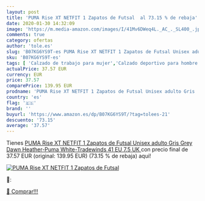 ```yaml
---
layout: post
title: 'PUMA Rise XT NETFIT 1 Zapatos de Futsal  al 73.15 % de rebaja'
date: 2020-01-30 14:32:09
image: 'https://m.media-amazon.com/images/I/41Mv6DWeq4L._AC_._SL400_.jpg'
comments: true
category: ofertas
author: 'tole.es'
slug: 'B07KG6YS9T-es PUMA Rise XT NETFIT 1 Zapatos de Futsal Unisex adulto Gris...'
sku: 'B07KG6YS9T-es'
tags: [ 'Calzado de trabajo para mujer','Calzado deportivo para hombre','Calzado sanitario y de hostelería para mujer','Chanclas y sandalias de piscina para hombre','Sandalias y chanclas para niña','Zapatillas y calzado deportivo para hombre','Zapatos','Zapatos para hombre','Zapatos para mujer','Zapatos para niñas pequeñas','Zapatos y complementos','Zuecos sanitarios y de hostelería para mujer','Zuecos y mules para hombre','zapatos', ]
actualPrice: 37.57 EUR
currency: EUR
price: 37.57
comparePrice: 139.95 EUR
prodname: 'PUMA Rise XT NETFIT 1 Zapatos de Futsal Unisex adulto Gris  Grey Dawn Heather-Puma White-Tradewinds  41 EU  7.5 UK '
country: 'es'
flag: '🇪🇸'
brand: ''
buyurl: 'https://www.amazon.es/dp/B07KG6YS9T/?tag=tolees-21'
descuento: '73.15'
average: '37.57'
---
```


Tienes [PUMA Rise XT NETFIT 1 Zapatos de Futsal Unisex adulto Gris  Grey Dawn Heather-Puma White-Tradewinds  41 EU  7.5 UK ](https://www.amazon.es/dp/B07KG6YS9T/?tag=tolees-21) con precio final de  37.57 EUR (original: 139.95 EUR) (73.15 %  de rebaja) aqui!

[![PUMA Rise XT NETFIT 1 Zapatos de Futsal ](https://m.media-amazon.com/images/I/41Mv6DWeq4L._AC_._SL400_.jpg)](https://www.amazon.es/dp/B07KG6YS9T/?tag=tolees-21)

🔎:


[🛒 Comprar!!!](https://www.amazon.es/dp/B07KG6YS9T/?tag=tolees-21)
